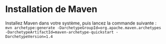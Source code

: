 # Installation de Maven

Installez Maven dans votre système, puis lancez la commande suivante : `    mvn archetype:generate -DarchetypeGroupId=org.apache.maven.archetypes -DarchetypeArtifactId=maven-archetype-quickstart -DarchetypeVersion=1.4`
